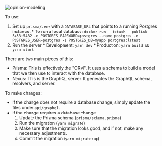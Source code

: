 ![opinion-modeling](https://github.com/AaronBuxbaum/opinion-modeling/workflows/Run%20tests/badge.svg?branch=master)

To use:
  1. Set up `prisma/.env` with a `DATABASE_URL` that points to a running Postgres instance.
    * To run a local database: `docker run --detach --publish 5433:5432 -e POSTGRES_PASSWORD=postgres --name postgres -e POSTGRES_USER=postgres -e POSTGRES_DB=myapp postgres:latest`
  2. Run the server
    * Development: `yarn dev`
    * Production: `yarn build && yarn start`

There are two main pieces of this:
  * Prisma: This is effectively the "ORM". It uses a schema to build a model that we then use to interact with the database.
  * Nexus: This is the GraphQL server. It generates the GraphQL schema, resolvers, and server.

To make changes:
  * If the change does not require a database change, simply update the files under `api/graphql`.
  * If the change requires a database change...
    1. Update the Prisma schema (`prisma/schema.prisma`)
    2. Run the migration (`yarn migrate`)
    3. Make sure that the migration looks good, and if not, make any necessary adjustments.
    4. Commit the migration (`yarn migrate:up`)
